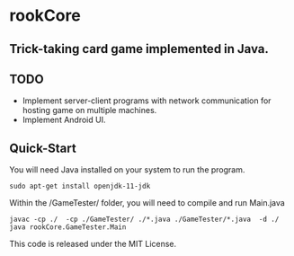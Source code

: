 # rookCore
## Trick-taking card game implemented in Java. 


## TODO

* Implement server-client programs with network communication for hosting game on multiple machines.
* Implement Android UI. 

## Quick-Start

You will need Java installed on your system to run the program.

`sudo apt-get install openjdk-11-jdk`

Within the /GameTester/ folder, you will need to compile and run Main.java

`javac -cp ./  -cp ./GameTester/ ./*.java ./GameTester/*.java  -d ./`
`java rookCore.GameTester.Main`


This code is released under the MIT License. 